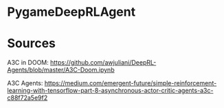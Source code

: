 # PygameDeepRLAgent

# Sources
A3C in DOOM:
https://github.com/awjuliani/DeepRL-Agents/blob/master/A3C-Doom.ipynb

A3C Agents:
https://medium.com/emergent-future/simple-reinforcement-learning-with-tensorflow-part-8-asynchronous-actor-critic-agents-a3c-c88f72a5e9f2
